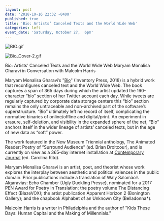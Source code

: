 ```yaml
---
layout: post
date: '2018-10-16 22:32 -0400'
published: true
title: 'Bio: Artists’ Canceled Texts and the World Wide Web'
categories: left
event_date: 'Saturday, October 27,  6pm'
---
```

![BIO.gif]({{site.baseurl}}/assets/img/BIO.gif)

![Bio_Cover-2.gif]({{site.baseurl}}/assets/img/Bio_Cover-2.gif)


Bio: Artists’ Canceled Texts and the World Wide Web
Maryam Monalisa Gharavi in Conversation with Malcolm Harris 

Maryam Monalisa Gharavi’s "[Bio](http://www.inventorypress.com/product/bio)" (Inventory Press, 2018) is a hybrid work that reconfigures canceled text and the World Wide Web. The book captures a span of 365 days during which the artist updated the 160-character “bio” section of her Twitter account each day. While tweets are regularly captured by corporate data storage centers this “bio” section remains the only untraceable and non-archived part of the software’s superstructure. “Bio” ultimately left no record of itself, complicating the normative binaries of online/offline and digital/print. An experiment in erasure, self-deletion, and visibility in the expanded sphere of the net, “Bio” anchors itself in the wider lineage of artists’ canceled texts, but in the age of new data as “soft” power. 

The work featured in the New Museum Triennial anthology, The Animated Reader: Poetry of “Surround Audience” (ed. Brian Droitcour), and is currently on view as a 365-day internet installation at [Contemporary Journal](https://thecontemporaryjournal.org/issues/bio) (ed. Carolina Rito).

Maryam Monalisa Gharavi is an artist, poet, and theorist whose work explores the interplay between aesthetic and political valences in the public domain. Prior publications include a translation of Waly Salomão’s Algaravias: Echo Chamber (Ugly Duckling Presse), nominated for a 2017 PEN Award for Poetry in Translation; the poetry volume The Distancing Effect (BlazeVOX); the artist publication Apparent Horizon 2 (Bonington Gallery); and the chapbook Alphabet of an Unknown City (Belladonna*). 

[Malcolm Harris](https://twitter.com/BigMeanInternet) is a writer in Philadelphia and the author of "Kids These Days: Human Capital and the Making of Millennials."
